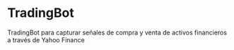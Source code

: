 # TradingBot
TradingBot para capturar señales de compra y venta de activos financieros a través de Yahoo Finance
